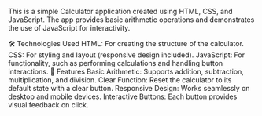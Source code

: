 This is a simple Calculator application created using HTML, CSS, and JavaScript. The app provides basic arithmetic operations and demonstrates the use of JavaScript for interactivity.

🛠️ Technologies Used
HTML: For creating the structure of the calculator.
CSS: For styling and layout (responsive design included).
JavaScript: For functionality, such as performing calculations and handling button interactions.
🚀 Features
Basic Arithmetic: Supports addition, subtraction, multiplication, and division.
Clear Function: Reset the calculator to its default state with a clear button.
Responsive Design: Works seamlessly on desktop and mobile devices.
Interactive Buttons: Each button provides visual feedback on click.

